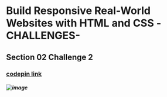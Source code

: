 # Build Responsive Real-World Websites with HTML and CSS -CHALLENGES-

## Section 02 Challenge 2
### [codepin link](https://codepen.io/daher29/pen/YzYvpgM)
##### ![image](https://user-images.githubusercontent.com/81594456/177130018-5133f1eb-d156-45be-9867-77502f0702db.png)


